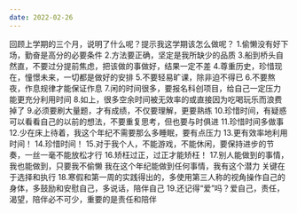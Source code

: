 ```yaml
---
date: 2022-02-26
---
```


回顾上学期的三个月，说明了什么呢？提示我这学期该怎么做呢？
1.偷懒没有好下场，勤奋是高分的必要条件
2.方法要正确，坚定是我所缺少的品质
3.船到桥头自然直，不要过分提前焦虑，把该做的事做好，结果一定不差
4.尊重历史，珍惜现在，憧憬未来，一切都是做好的安排
5.不要轻易旷课，除非迫不得已
6.不要熬夜，作息规律才能保证作息
7.闲的时间很多，要报名科创项目，给自己一定压力能更充分利用时间
8.如上，很多空余时间被无效率的或直接因为吃喝玩乐而浪费掉了
9.必须要刷大量题，才有成绩，不仅要理解，更要熟练
10.珍惜时间，有疑惑可以看看自己的以前的想法，不要重复思考，但也要与时俱进
11.珍惜时间多做事
12.少在床上待着，我这个年纪不需要那么多睡眠，要有点压力
13.更有效率地利用时间！
14.珍惜时间！
15.对于我个人，不能游戏，不能休闲，要保持进步的节奏，一丝一毫不能放松才行
16.矫枉过正，过正才能矫枉！
17.别人能做到的事情，我也能做到，只要我不偷懒 我在这个年纪能做到任何事情，我有这个潜力 关键在于选择和执行
18.寒假和第一周的实践得出的，多使用第三人称的视角操作自己的身体，多鼓励和安慰自己，多说话，陪伴自己
19.还记得“爱”吗？爱自己，责任，渴望，陪伴必不可少，重要的是责任和陪伴 